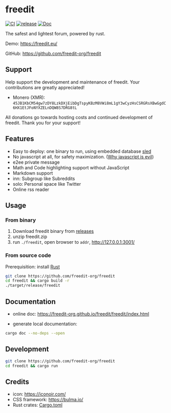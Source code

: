 # freedit

[![CI](https://github.com/freedit-org/freedit/actions/workflows/ci.yml/badge.svg)](https://github.com/freedit-org/freedit/actions/workflows/ci.yml)
[![release](https://github.com/freedit-org/freedit/actions/workflows/release.yml/badge.svg)](https://github.com/freedit-org/freedit/releases)
[![Doc](https://img.shields.io/github/deployments/freedit-org/freedit/github-pages?label=doc)](https://freedit-org.github.io/freedit/freedit/index.html)

The safest and lightest forum, powered by rust.

Demo: <https://freedit.eu/>

GitHub: <https://github.com/freedit-org/freedit>

## Support

Help support the development and maintenance of freedit. Your contributions are greatly appreciated!

- Monero (XMR): `45JB1KbCM54gw7zDY8LzkDXjEibDgTspyKBzM8VWi8mL1gY3wCyzHsCSRGRsXBwGgdC6HX1EtJFoNYXZELnDQW8S7DRG8tL`

All donations go towards hosting costs and continued development of freedit. Thank you for your support!

## Features

- Easy to deploy: one binary to run, using embedded database [sled](https://github.com/spacejam/sled)
- No javascript at all, for safety maximization. ([Why javascript is evil](https://thehackernews.com/2022/05/tails-os-users-advised-not-to-use-tor.html))
- e2ee private message
- Math and Code highlighting support without JavaScript
- Markdown support
- inn: Subgroup like Subreddits
- solo: Personal space like Twitter
- Online rss reader

## Usage

### From binary

1. Download freedit binary from [releases](https://github.com/freedit-org/freedit/releases)
2. unzip freedit.zip
3. run `./freedit`, open browser to `addr`, <http://127.0.0.1:3001/>

### From source code

Prerequisition: install [Rust](https://www.rust-lang.org/tools/install)

```bash
git clone https://github.com/freedit-org/freedit
cd freedit && cargo build -r
./target/release/freedit
```

## Documentation

- online doc: <https://freedit-org.github.io/freedit/freedit/index.html>

- generate local documentation:

```bash
cargo doc --no-deps --open
```

## Development

```bash
git clone https://github.com/freedit-org/freedit
cd freedit && cargo run
```

## Credits

- icon: <https://iconoir.com/>
- CSS framework: <https://bulma.io/>
- Rust crates: [Cargo.toml](https://github.com/freedit-org/freedit/blob/main/Cargo.toml)
